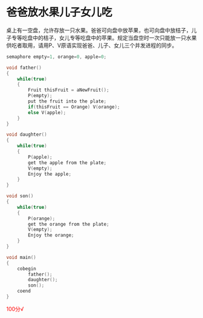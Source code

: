 <!--
 * @Author: LetMeFly
 * @Date: 2021-07-18 20:15:38
 * @LastEditors: LetMeFly
 * @LastEditTime: 2021-07-18 20:25:29
-->

# 爸爸放水果儿子女儿吃
桌上有一空盘，允许存放一只水果。爸爸可向盘中放苹果，也可向盘中放桔子，儿子专等吃盘中的桔子，女儿专等吃盘中的苹果。规定当盘空时一次只能放一只水果供吃者取用，请用P、V原语实现爸爸、儿子、女儿三个并发进程的同步。

```cpp
semaphore empty=1, orange=0, apple=0;

void father()
{
    while(true)
    {
        Fruit thisFruit = aNewFruit();
        P(empty);
        put the fruit into the plate;
        if(thisFruit == Orange) V(orange);
        else V(apple);
    }
}

void daughter()
{
    while(true)
    {
        P(apple);
        get the apple from the plate;
        V(empty);
        Enjoy the apple;
    }
}

void son()
{
    while(true)
    {
        P(orange);
        get the orange from the plate;
        V(empty);
        Enjoy the orange;
    }
}

void main()
{
    cobegin
        father();
        daughter();
        son();
    coend
}
```

<large><font color="red">100分√</font></large>